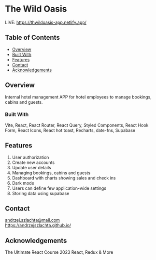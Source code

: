 # The Wild Oasis

LIVE: https://thwildoasis-app.netlify.app/

## Table of Contents

- [Overview](#overview)
- [Built With](#built-with)
- [Features](#features)
- [Contact](#contact)
- [Acknowledgements](#acknowledgements)

## Overview

Internal hotel management APP for hotel employees to manage bookings, cabins and guests.

### Built With

Vite, React, React Router, React Query, Styled Components, React Hook Form, React Icons, React hot toast, Recharts, date-fns, Supabase

## Features

1. User authorization
2. Create new accounts
3. Update user details
4. Managing bookings, cabins and guests
5. Dashboard with charts showing sales and check ins
6. Dark mode
7. Users can define few application-wide settings
8. Storing data using supabase

## Contact

andrzej.szlachta@mail.com  
https://andrzejszlachta.github.io/

## Acknowledgements

The Ultimate React Course 2023 React, Redux & More
